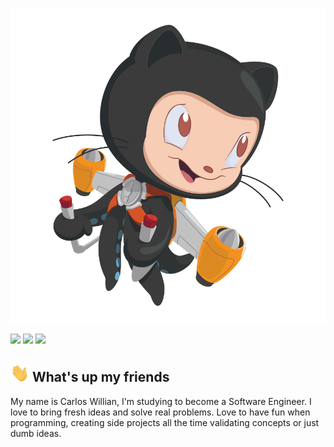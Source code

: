 <p align="center">
  <a href="#">
    <img src="https://github.com/CarlosWillian/CarlosWillian/blob/main/jetpacktocat.png" alt="cover" title="Carlos Willian" border="0">
  </a>
</p>

<a href="https://www.linkedin.com/in/carlooswillian/"><img src="https://img.shields.io/badge/linkedin-0077B5.svg?style=for-the-badge&logo=linkedin&logoColor=white"></a>
<a href="https://www.instagram.com/carlooswillian/"><img src="https://img.shields.io/badge/instagram-E4405F.svg?style=for-the-badge&logo=instagram&logoColor=white"></a>
<a href="mailto:carlodwillian@gmail.com"><img src="https://img.shields.io/badge/e‑mail-D14836.svg?style=for-the-badge&logo=GMail&logoColor=white"></a>

## <img src="https://github.com/CarlosWillian/CarlosWillian/blob/main/wave.gif" width="30px"> What's up my friends
My name is Carlos Willian, I'm studying to become a Software Engineer. I love to bring fresh ideas and solve real problems. Love to have fun when programming, creating side projects all the time validating concepts or just dumb ideas.






 
